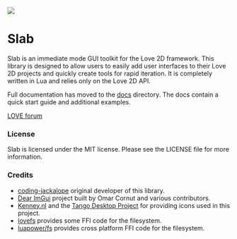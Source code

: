 ![](https://github.com/flamendless/Slab/blob/master/assets/slab.png)

# Slab

Slab is an immediate mode GUI toolkit for the Love 2D framework. This library is designed to allow users to easily add user interfaces to their Love 2D projects and quickly create tools for rapid iteration. It is completely written in Lua and relies only on the Love 2D API.

Full documentation has moved to the [docs](docs/index.md) directory. The docs contain a quick start guide and additional examples.

[LOVE forum](https://love2d.org/forums/viewtopic.php?t=86410)

### License

Slab is licensed under the MIT license. Please see the LICENSE file for more information.

### Credits
- [coding-jackalope](https://github.com/coding-jackalope) original developer of this library.
- [Dear ImGui](https://github.com/ocornut/imgui) project built by Omar Cornut and various contributors.
- [Kenney.nl](https://kenney.nl/) and the [Tango Desktop Project](https://opengameart.org/content/tango-desktop-icons) for providing icons used in this project.
- [lovefs](https://github.com/linux-man/lovefs) provides some FFI code for the filesystem.
- [luapower/fs](https://github.com/luapower/fs) provides cross platform FFI code for the filesystem.
